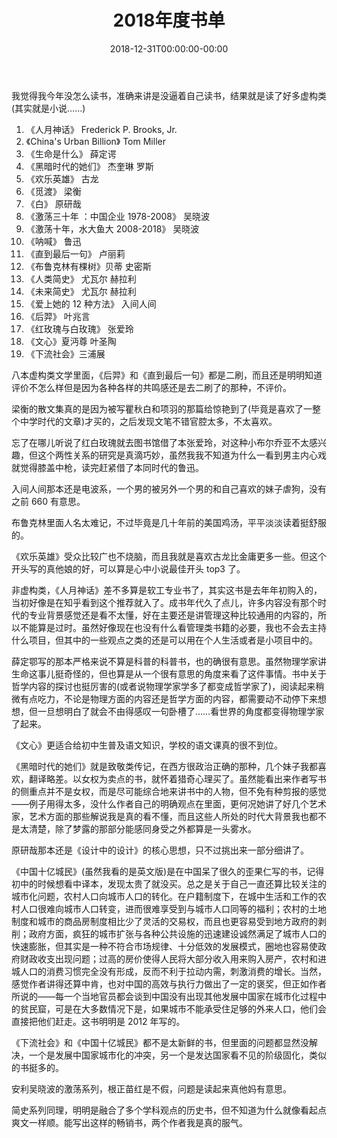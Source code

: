 ﻿---
title: 2018年度书单
tags: [阅读笔记]
date: 2018-12-31T00:00:00-00:00
---

我觉得我今年没怎么读书，准确来讲是没逼着自己读书，结果就是读了好多虚构类(其实就是小说……)

<!--truncate-->

1. 《人月神话》 Frederick P. Brooks, Jr.
2. 《China's Urban Billion》 Tom Miller
3. 《生命是什么》 薛定谔
4. 《黑暗时代的她们》 杰奎琳 罗斯
5. 《欢乐英雄》 古龙
6. 《觅渡》 梁衡
7. 《白》 原研哉
8. 《激荡三十年 ：中国企业 1978-2008》 吴晓波
9. 《激荡十年，水大鱼大 2008-2018》 吴晓波
10. 《呐喊》 鲁迅
11. 《直到最后一句》 卢丽莉
12. 《布鲁克林有棵树》贝蒂 史密斯
13. 《人类简史》 尤瓦尔 赫拉利
14. 《未来简史》 尤瓦尔 赫拉利
15. 《爱上她的 12 种方法》 入间人间
16. 《后羿》 叶兆言
17. 《红玫瑰与白玫瑰》 张爱玲
18. 《文心》夏沔尊 叶圣陶
19. 《下流社会》三浦展

八本虚构类文学里面，《后羿》和《直到最后一句》都是二刷，而且还是明明知道评价不怎么样但是因为各种各样的共鸣感还是去二刷了的那种，不评价。

梁衡的散文集真的是因为被写瞿秋白和项羽的那篇给惊艳到了(毕竟是喜欢了一整个中学时代的文章)才买的，之后发现文笔不错官腔太多，不太喜欢。

忘了在哪儿听说了红白玫瑰就去图书馆借了本张爱玲，对这种小布尔乔亚不太感兴趣，但这个两性关系的研究是真滴巧妙，虽然我我不知道为什么一看到男主内心戏就觉得膝盖中枪，读完赶紧借了本同时代的鲁迅。

入间人间那本还是电波系，一个男的被另外一个男的和自己喜欢的妹子虐狗，没有之前 660 有意思。

布鲁克林里面人名太难记，不过毕竟是几十年前的美国鸡汤，平平淡淡读着挺舒服的。

《欢乐英雄》受众比较广也不烧脑，而且我就是喜欢古龙比金庸更多一些。但这个开头写的真他娘的好，可以算是心中小说最佳开头 top3 了。

非虚构类，《人月神话》差不多算是软工专业书了，其实这书是去年年初购入的，当初好像是在知乎看到这个推荐就入了。成书年代久了点儿，许多内容没有那个时代的专业背景感觉还是看不太懂，好在主要还是讲管理这种比较通用的内容的，所以不能算是过时。虽然好像现在也没有什么看管理类书籍的必要，我也不会去主持什么项目，但其中的一些观点之类的还是可以用在个人生活或者是小项目中的。

薛定鄂写的那本严格来说不算是科普的科普书，也的确很有意思。虽然物理学家讲生命这事儿挺奇怪的，但也算是从一个很有意思的角度来看了这件事情。书中关于哲学内容的探讨也挺厉害的(或者说物理学家学多了都变成哲学家了)，阅读起来稍微有点吃力，不论是物理方面的内容还是哲学方面的内容，都需要动不动停下来想想，但一旦想明白了就会不由得感叹一句卧槽了……看世界的角度都变得物理学家了起来。

《文心》更适合给初中生普及语文知识，学校的语文课真的很不到位。

《黑暗时代的她们》就是致敬类传记，在西方很政治正确的那种，几个妹子我都喜欢，翻译略差。以女权为卖点的书，就怀着猎奇心理买了。虽然能看出来作者写书的侧重点并不是女权，而是尽可能综合地来讲书中的人物，但不免有种剪报的感觉——例子用得太多，没什么作者自己的明确观点在里面，更何况她讲了好几个艺术家，艺术方面的那些解说我是真的看不懂，而且这些人所处的时代大背景我也都不是太清楚，除了梦露的那部分能感同身受之外都算是一头雾水。

原研哉那本还是《设计中的设计》的核心思想，只不过挑出来一部分细讲了。

《中国十亿城民》(虽然我看的是英文版)是在中国呆了很久的歪果仁写的书，记得初中的时候想看中译本，发现太贵了就没买。总之是关于自己一直还算比较关注的城市化问题，农村人口向城市人口的转化。在户籍制度下，在城中生活和工作的农村人口很难向城市人口转变，进而很难享受到与城市人口同等的福利；农村的土地制度和城市的商品房制度相比少了灵活的交易权，而且也更容易受到地方政府的剥削；政府方面，疯狂的城市扩张与各种公共设施的迅速建设诚然满足了城市人口的快速膨胀，但其实是一种不符合市场规律、十分低效的发展模式，圈地也容易使政府财政收支出现问题；过高的房价使得人民将大部分收入用来购入房产，农村和进城人口的消费习惯完全没有形成，反而不利于拉动内需，刺激消费的增长。当然，感觉作者讲得还算中肯，也对中国的高效与执行力做出了一定的褒奖，但正如作者所说的——每一个当地官员都会谈到中国没有出现其他发展中国家在城市化过程中的贫民窟，可是在大多数情况下是，如果城市不能承受住足够的外来人口，他们会直接把他们赶走。这书明明是 2012 年写的。

《下流社会》和《中国十亿城民》都不是太新鲜的书，但里面的问题都显然没解决，一个是发展中国家城市化的冲突，另一个是发达国家看不见的阶级固化，类似的书挺多的。

安利吴晓波的激荡系列，根正苗红是不假，问题是读起来真他妈有意思。

简史系列同理，明明是融合了多个学科观点的历史书，但不知道为什么就像看起点爽文一样顺。能写出这样的畅销书，两个作者我是真的服气。
